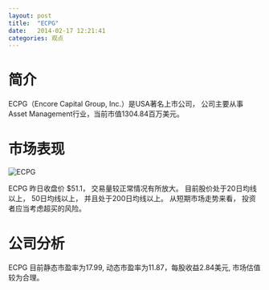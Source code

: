```yaml
---
layout: post
title:  "ECPG"
date:   2014-02-17 12:21:41
categories: 观点
---
```


# 简介
ECPG（Encore Capital Group, Inc.）是USA著名上市公司，
公司主要从事Asset Management行业，当前市值1304.84百万美元。

# 市场表现

![ECPG](http://finviz.com/chart.ashx?t=ECPG&ty=c&ta=1&p=d&s=l)

ECPG 昨日收盘价 $51.1，
交易量较正常情况有所放大。
目前股价处于20日均线以上，
50日均线以上，
并且处于200日均线以上。
从短期市场走势来看，
投资者应当考虑超买的风险。

# 公司分析
ECPG 目前静态市盈率为17.99, 动态市盈率为11.87，每股收益2.84美元,
市场估值较为合理。
